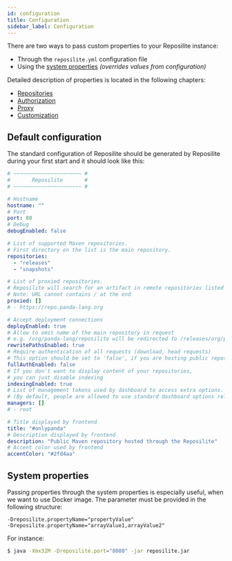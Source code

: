 ```yaml
---
id: configuration
title: Configuration
sidebar_label: Configuration
---
```


There are two ways to pass custom properties to your Reposilite instance:

* Through the `reposilite.yml` configuration file
* Using the [system properties](#system-properties) *(overrides values from configuration)*

Detailed description of properties is located in the following chapters:
* [Repositories](./repositories)
* [Authorization](./authorization)
* [Proxy](./proxy)
* [Customization](./customization)

## Default configuration
The standard configuration of Reposilite should be generated
by Reposilite during your first start and it should look like this:

```yml
# ~~~~~~~~~~~~~~~~~~~~~~ #
#       Reposilite       #
# ~~~~~~~~~~~~~~~~~~~~~~ #

# Hostname
hostname: ""
# Port
port: 80
# Debug
debugEnabled: false

# List of supported Maven repositories.
# First directory on the list is the main repository.
repositories:
  - "releases"
  - "snapshots"

# List of proxied repositories.
# Reposilite will search for an artifact in remote repositories listed below, if the requested artifact was not found.
# Note: URL cannot contains / at the end
proxied: []
# - https://repo.panda-lang.org

# Accept deployment connections
deployEnabled: true
# Allow to omit name of the main repository in request
# e.g. /org/panda-lang/reposilite will be redirected to /releases/org/panda-lang/reposilite
rewritePathsEnabled: true
# Require authentication of all requests (download, head requests)
# This option should be set to 'false', if you are hosting public repository
fullAuthEnabled: false
# If you don't want to display content of your repositories,
# you can just disable indexing
indexingEnabled: true
# List of management tokens used by dashboard to access extra options.
# (By default, people are allowed to use standard dashboard options related to the associated path)
managers: []
# - root

# Title displayed by frontend
title: "#onlypanda"
# Description displayed by frontend
description: "Public Maven repository hosted through the Reposilite"
# Accent color used by frontend
accentColor: "#2fd4aa"
```

## System properties
Passing properties through the system properties is especially useful, 
when we want to use Docker image. The parameter must be provided in the following structure:

```properties
-Dreposilite.propertyName="propertyValue"
-Dreposilite.propertyName="arrayValue1,arrayValue2"
```

For instance:

```bash
$ java -Xmx32M -Dreposilite.port="8080" -jar reposilite.jar
```